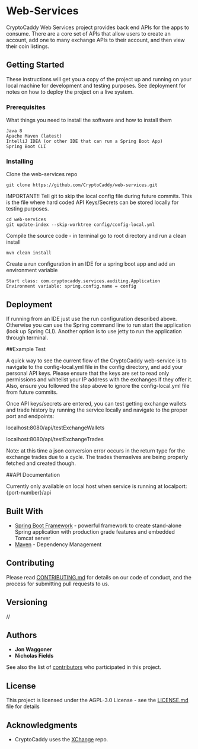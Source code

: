 # Web-Services

CryptoCaddy Web Services project provides back end APIs for the apps to consume.  There are a core set of APIs that allow users to create an account, add one to many exchange APIs to their account, and then view their coin listings.

## Getting Started

These instructions will get you a copy of the project up and running on your local machine for development and testing purposes. See deployment for notes on how to deploy the project on a live system.

### Prerequisites

What things you need to install the software and how to install them

```
Java 8
Apache Maven (latest)
IntelliJ IDEA (or other IDE that can run a Spring Boot App)
Spring Boot CLI 
```

### Installing

Clone the web-services repo

```
git clone https://github.com/CryptoCaddy/web-services.git
```

IMPORTANT!! Tell git to skip the local config file during future commits. 
This is the file where hard coded API Keys/Secrets can be stored locally for testing purposes.

```
cd web-services
git update-index --skip-worktree config/config-local.yml
```


Compile the source code - in terminal go to root directory and run a clean install

```
mvn clean install
```

Create a run configuration in an IDE for a spring boot app and add an environment variable

```
Start class: com.cryptocaddy.services.auditing.Application
Environment variable: spring.config.name = config
```


## Deployment

If running from an IDE just use the run configuration described above.  
Otherwise you can use the Spring command line to run start the application (look up Spring CLI).
Another option is to use jetty to run the application through terminal.

##Example Test

A quick way to see the current flow of the CryptoCaddy web-service is to navigate to the config-local.yml file in the config directory, and add your personal API keys.
Please ensure that the keys are set to read only permissions and whitelist your IP address with the exchanges if they offer it.
Also, ensure you followed the step above to ignore the config-local.yml file from future commits.

Once API keys/secrets are entered, you can test getting exchange wallets and trade history by running the service locally and navigate to the proper port and endpoints:

localhost:8080/api/testExchangeWallets

localhost:8080/api/testExchangeTrades 

Note: at this time a json conversion error occurs in the return type for the exchange trades due to a cycle. The trades themselves are being properly fetched and created though.

##API Documentation

Currently only available on local host when service is running at localport:{port-number}/api

## Built With

* [Spring Boot Framework](https://spring.io/docs/) - powerful framework to create stand-alone Spring application with production grade features and embedded Tomcat server
* [Maven](https://maven.apache.org/) - Dependency Management

## Contributing

Please read [CONTRIBUTING.md]() for details on our code of conduct, and the process for submitting pull requests to us.

## Versioning

//

## Authors

* **Jon Waggoner** 
* **Nicholas Fields** 

See also the list of [contributors](https://github.com/CryptoCaddy/web-services/contributors) who participated in this project.

## License

This project is licensed under the AGPL-3.0 License - see the [LICENSE.md](https://github.com/CryptoCaddy/web-services/blob/master/LICENSE) file for details

## Acknowledgments

* CryptoCaddy uses the [XChange](https://github.com/timmolter/XChange) repo.
